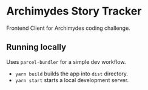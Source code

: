 # Archimydes Story Tracker

Frontend Client for Archimydes coding challenge.

## Running locally

Uses `parcel-bundler` for a simple dev workflow.

- `yarn build` builds the app into `dist` directory.
- `yarn start` starts a local development server.
